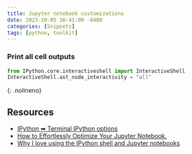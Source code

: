 ```yaml
---
title: Jupyter notebook customizations
date: 2023-10-05 16:41:00 -0400
categories: [Snippets]
tags: [python, toolkit]
---
```


### Print all cell outputs

```python
from IPython.core.interactiveshell import InteractiveShell
InteractiveShell.ast_node_interactivity = "all"
```
{: .nolineno}

## Resources
- [IPython ➡ Terminal IPython options](https://ipython.readthedocs.io/en/stable/config/options/terminal.html)
- [How to Effortlessly Optimize Your Jupyter Notebook.](https://towardsdatascience.com/how-to-effortlessly-optimize-jupyter-notebooks-e864162a06ee)
- [Why I love using the IPython shell and Jupyter notebooks](https://opensource.com/article/21/3/ipython-shell-jupyter-notebooks)